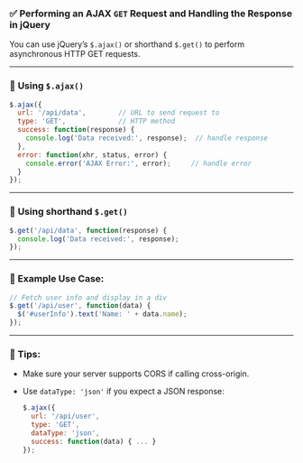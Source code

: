 ### ✅ **Performing an AJAX `GET` Request and Handling the Response in jQuery**

You can use jQuery’s `$.ajax()` or shorthand `$.get()` to perform asynchronous HTTP GET requests.

---

### 🔹 **Using `$.ajax()`**

```javascript
$.ajax({
  url: '/api/data',        // URL to send request to
  type: 'GET',             // HTTP method
  success: function(response) {
    console.log('Data received:', response);  // handle response
  },
  error: function(xhr, status, error) {
    console.error('AJAX Error:', error);     // handle error
  }
});
```

---

### 🔹 **Using shorthand `$.get()`**

```javascript
$.get('/api/data', function(response) {
  console.log('Data received:', response);
});
```

---

### 🧠 Example Use Case:

```javascript
// Fetch user info and display in a div
$.get('/api/user', function(data) {
  $('#userInfo').text('Name: ' + data.name);
});
```

---

### 📌 Tips:

* Make sure your server supports CORS if calling cross-origin.
* Use `dataType: 'json'` if you expect a JSON response:

  ```javascript
  $.ajax({
    url: '/api/user',
    type: 'GET',
    dataType: 'json',
    success: function(data) { ... }
  });
  ```
